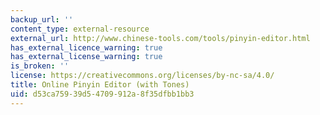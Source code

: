 ```yaml
---
backup_url: ''
content_type: external-resource
external_url: http://www.chinese-tools.com/tools/pinyin-editor.html
has_external_licence_warning: true
has_external_license_warning: true
is_broken: ''
license: https://creativecommons.org/licenses/by-nc-sa/4.0/
title: Online Pinyin Editor (with Tones)
uid: d53ca759-39d5-4709-912a-8f35dfbb1bb3
---
```

